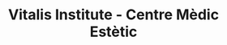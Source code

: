 ---
title: "Vitalis Institute - Centre Mèdic Estètic"
url: /barcelona/vitalis-institute-centre-medic-estetic/
shop: Kosmetik
---